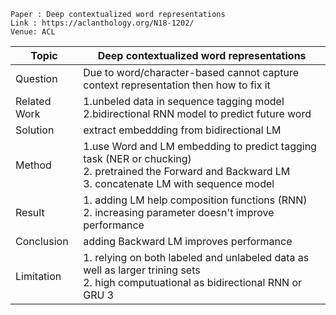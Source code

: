 ```
Paper : Deep contextualized word representations
Link : https://aclanthology.org/N18-1202/
Venue: ACL
```

| Topic        | Deep contextualized word representations                |
|--------------|---------------------------------------------------------|
| Question     | Due to word/character-based cannot capture context representation then how to fix it |
| Related Work | 1.unbeled data in sequence tagging model <br> 2.bidirectional RNN model to predict future word|
| Solution     | extract embeddding from bidirectional LM|
| Method       | 1.use Word and LM embedding to predict tagging task (NER or chucking) <br> 2. pretrained the Forward and Backward LM<br> 3. concatenate LM with sequence model<br>|
| Result       | 1. adding LM help composition functions (RNN) <br> 2. increasing parameter doesn't improve performance|
| Conclusion   | adding Backward LM improves performance|
| Limitation   | 1. relying on both labeled and unlabeled data as well as larger trining sets<br> 2. high computuational as bidirectional RNN or GRU 3|